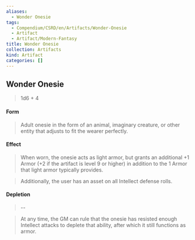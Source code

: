```yaml
---
aliases:
  - Wonder Onesie
tags:
  - Compendium/CSRD/en/Artifacts/Wonder-Onesie
  - Artifact
  - Artifact/Modern-Fantasy
title: Wonder Onesie
collection: Artifacts
kind: Artifact
categories: []
---
```

## Wonder Onesie  
  
>1d6 + 4  
#### Form  
>Adult onesie in the form of an animal, imaginary creature, or other entity that adjusts to fit the wearer perfectly.  
#### Effect  
>When worn, the onesie acts as light armor, but grants an additional +1 Armor (+2 if the artifact is level 9 or higher) in addition to the 1 Armor that light armor typically provides.   
>  
>Additionally, the user has an asset on all Intellect defense rolls.   
  
#### Depletion   
>--  
>At any time, the GM can rule that the onesie has resisted enough Intellect attacks to deplete that ability, after which it still functions as armor.